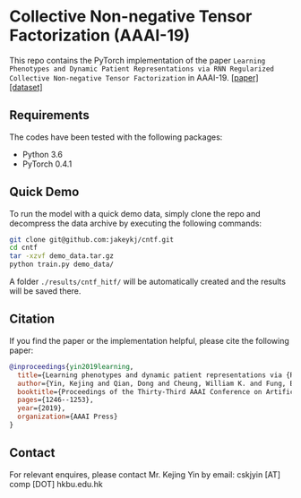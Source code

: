 # Collective Non-negative Tensor Factorization (AAAI-19)

This repo contains the PyTorch implementation of the paper `Learning Phenotypes and Dynamic Patient Representations via RNN Regularized Collective Non-negative Tensor Factorization` in AAAI-19. [[paper]](https://aaai.org/ojs/index.php/AAAI/article/view/3920) [[dataset]](https://mimic.physionet.org/)

## Requirements
The codes have been tested with the following packages:
- Python 3.6  
- PyTorch 0.4.1  

## Quick Demo
To run the model with a quick demo data, simply clone the repo and decompress the data archive by executing the following commands:
```bash
git clone git@github.com:jakeykj/cntf.git
cd cntf
tar -xzvf demo_data.tar.gz
python train.py demo_data/
```
A folder `./results/cntf_hitf/` will be automatically created and the results will be saved there.

## Citation
If you find the paper or the implementation helpful, please cite the following paper:
```bib
@inproceedings{yin2019learning,
  title={Learning phenotypes and dynamic patient representations via {RNN} regularized collective non-negative tensor factorization},
  author={Yin, Kejing and Qian, Dong and Cheung, William K. and Fung, Benjamin C. M. and Poon, Jonathan},
  booktitle={Proceedings of the Thirty-Third AAAI Conference on Artificial Intelligence},
  pages={1246--1253},
  year={2019},
  organization={AAAI Press}
}
```

## Contact
For relevant enquires, please contact Mr. Kejing Yin by email: cskjyin [AT] comp [DOT] hkbu.edu.hk
